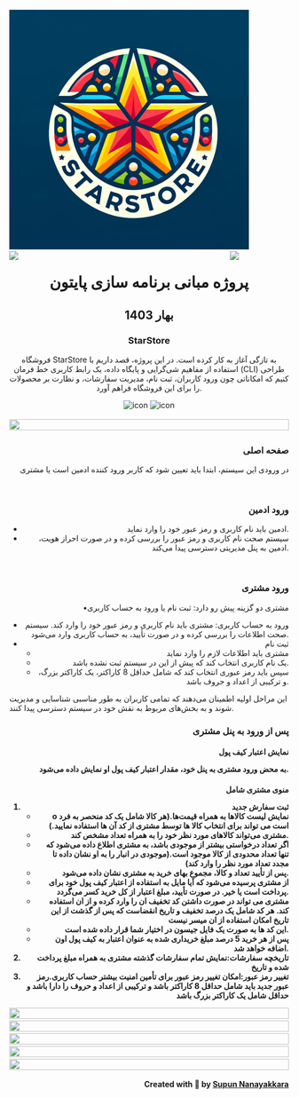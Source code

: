 ![logo](starstore.png)
<img align="left" src="https://user-images.githubusercontent.com/65187002/144930161-2f783401-8d27-4fdf-a2f7-cc0ba32f1f1f.gif" width="21%" style="display:inline;"><img align="right" src="https://user-images.githubusercontent.com/65187002/144930161-2f783401-8d27-4fdf-a2f7-cc0ba32f1f1f.gif" width="21%" style="display:inline;">
<h1 align="center">پروژه مبانی برنامه سازی پایتون</h1>
<h2 align="center">بهار 1403</h2>
<h3 align="center">StarStore</h3>
<p align="center">فروشگاه StarStore به تازگی آغاز به کار کرده است. در این پروژه، قصد داریم با استفاده از مفاهیم شی‌گرایی و پایگاه داده، یک رابط کاربری خط فرمان (CLI) طراحی کنیم که امکاناتی چون ورود کاربران، ثبت نام، مدیریت سفارشات، و نظارت بر محصولات را برای این فروشگاه فراهم آورد.</p>
<div align="center">
  <img src="https://techstack-generator.vercel.app/python-icon.svg" alt="icon" width="50" height="50" />
 <img src="https://techstack-generator.vercel.app/mysql-icon.svg" alt="icon" width="50" height="50" />
</div>
<br>
<img src="https://i.imgur.com/dBaSKWF.gif" height="20" width="100%">
<h3 align="right">صفحه اصلی</h3>
<p align="right">در ورودی این سیستم، ابتدا باید تعیین شود که کاربر ورود کننده ادمین است یا مشتری</p>
<br>
<h3 align="right">ورود ادمین</h3>
<p align="right">
 <ul align="right">
  <li>ادمین باید نام کاربری و رمز عبور خود را وارد نماید.</li>
  <li>سیستم صحت نام کاربری و رمز عبور را بررسی کرده و در صورت احراز هویت، ادمین به پنل مدیریتی دسترسی پیدا می‌کند.</li>
 </ul>
</p>
<br>
<h3 align="right">ورود مشتری</h3>
<p align="right">•مشتری دو گزینه پیش رو دارد: ثبت نام یا ورود به حساب کاربری</p>
<p align="right">
 <ul align="right">
  <li align="right">ورود به حساب کاربری: مشتری باید نام کاربری و رمز عبور خود را وارد کند. سیستم صحت اطلاعات را بررسی کرده و در صورت تأیید، به حساب کاربری وارد می‌شود.</li>
  <li align="right">ثبت نام
    <ul align="right">
      <li align="right">مشتری باید اطلاعات لازم را وارد نماید</li>
      <li align="right">یک نام کاربری انتخاب کند که پیش از این در سیستم ثبت نشده باشد.</li>
      <li align="right">سپس باید رمز عبوری انتخاب کند که شامل حداقل 8 کاراکتر، یک کاراکتر بزرگ، و ترکیبی از اعداد و حروف باشد.</li>
    </ul>
  </li>
 </ul>
</p>
<p>این مراحل اولیه اطمینان می‌دهند که تمامی کاربران به طور مناسبی شناسایی و مدیریت شوند و به بخش‌های مربوط به نقش خود در سیستم دسترسی پیدا کنند.</p>
<h3 align="right">پس از ورود به پنل مشتری</h3>
<h4 align="right">نمایش اعتبار کیف پول</p>
<p align="right">به محض ورود مشتری به پنل خود، مقدار اعتبار کیف پول او نمایش داده می‌شود.</p>
<h4 align="right">منوی مشتری شامل</p>
<p align="right">
 <ol align="right">
  <li align="right">ثبت سفارش جدید
    <ul align="right">
      <li align="right">o	نمایش لیست کالاها به همراه قیمت‌ها.(هر کالا شامل یک کد منحصر به فرد است می تواند برای انتخاب کالا ها توسط مشتری از کد آن ها استفاده نمایید.)</li>
      <li align="right">مشتری می‌تواند کالاهای مورد نظر خود را به همراه تعداد مشخص کند.</li>
      <li align="right">اگر تعداد درخواستی بیشتر از موجودی باشد، به مشتری اطلاع داده می‌شود که تنها تعداد محدودی از کالا موجود است.(موجودی در انبار را به او نشان داده تا مجدد تعداد مورد نظر را وارد کند)</li>
      <li align="right">پس از تأیید تعداد و کالا، مجموع بهای خرید به مشتری نشان داده می‌شود.</li>
      <li align="right">از مشتری پرسیده می‌شود که آیا مایل به استفاده از اعتبار کیف پول خود برای پرداخت است یا خیر. در صورت تأیید، مبلغ اعتبار از کل خرید کسر می‌گردد.</li>
      <li align="right">مشتری می تواند در صورت داشتن کد تخفیف ان را وارد کرده و از ان استفاده کند. هر کد شامل یک درصد تخفیف و تاریخ انقضاست که پس از گذشت از این تاریخ امکان استفاده از ان میسر نیست</li>
      <li align="right">این کد ها به صورت یک فایل جیسون در اختیار شما قرار داده شده است.</li>
      <li align="right">پس از هر خرید 5 درصد مبلغ خریداری شده به عنوان اعتبار به کیف پول اون  اضافه خواهد شد.</li>
    </ul>
  </li>
  <li align="right">تاریخچه سفارشات:نمایش تمام سفارشات گذشته مشتری به همراه مبلغ پرداخت شده و تاریخ</li>
  <li align="right">تغییر رمز عبور:امکان تغییر رمز عبور برای تأمین امنیت بیشتر حساب کاربری.رمز عبور جدید باید شامل حداقل 8 کاراکتر باشد و ترکیبی از اعداد و حروف را دارا باشد و حداقل شامل یک کاراکتر بزرگ باشد</li>
 </ol>
</p>
<img src="https://i.imgur.com/dBaSKWF.gif" height="20" width="100%">



<img src="https://i.imgur.com/dBaSKWF.gif" height="20" width="100%">



<img src="https://i.imgur.com/dBaSKWF.gif" height="20" width="100%">




<img src="https://i.imgur.com/dBaSKWF.gif" height="20" width="100%">


<img src="https://i.imgur.com/dBaSKWF.gif" height="20" width="100%">

<br>
<p align="right" > Created with 🧡 by <a href="http://supun.traditionalme.life">Supun Nanayakkara</a></p>
